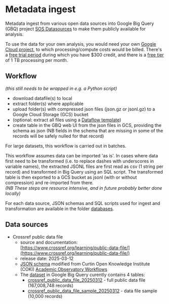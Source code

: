 # Metadata ingest 

Metadata ingest from various open data sources into Google Big Query (GBQ) project [SOS Datasources](https://console.cloud.google.com/bigquery?ws=!1m4!1m3!3m2!1ssos-datasources) to make them publicly available for analysis. 

To use the data for your own analysis, you would need your own [Google Cloud project](https://console.cloud.google.com/projectcreate), to which processing/compute costs would be billed. There's a [free trial period](https://cloud.google.com/free/docs/free-cloud-features) during which you have $300 credit, and there is a [free tier](https://cloud.google.com/bigquery/pricing) of 1 TB processing per month.

## Workflow

_(this still needs to be wrapped in e.g. a Python script)_ 

- download datafile(s) to local
- extract folder(s) where applicable
- upload folder(s) with compressed json files (json.gz or jsonl.gz) to a Google Cloud Storage (GCS) bucket
- (optional: extract all files using a [Dataflow template](https://cloud.google.com/dataflow/docs/guides/templates/provided/bulk-decompress-cloud-storage))
- create table in the GBQ web UI from the json files in GCS, providing the schema as json
  (NB fields in the schema that are missing in some of the records will be safely nulled for that record)

For large datasets, this workflow is carried out in batches.

This workflow assumes data can be imported 'as is'. In cases where data first need to be transformed (i.e. to replace dashes with underscores in variable names), the extracted JSONL files are first read as csv (1 string per record) and transformed in Big Query using an SQL script. The transformed table is then exported to a GCS bucket as jsonl (with or without compression) and re-imported from there.  
_(NB These steps are resource intensive, and in future probably better done locally)_    

For each data source, JSON schemas and SQL scripts used for ingest and transformation are available in the folder [databases](/databases).

## Data sources

- Crossref public data file
  - source and documentation: [https://www.crossref.org/learning/public-data-file/](https://www.crossref.org/learning/public-data-file/)
  - release date: 2025-03-12
  - [JSON schema](/databases/crossref/schemas/crossref_metadata_public_datafile_202503.json) modified from Curtin Open Knowledge Institute (COKI) [Academic Observatory Workflows](https://github.com/The-Academic-Observatory/academic-observatory-workflows/tree/main/academic-observatory-workflows/academic_observatory_workflows/crossref_metadata_telescope/schema)
  - The [dataset](https://console.cloud.google.com/bigquery?ws=!1m4!1m3!3m2!1ssos-datasources!2scrossref_metadata) in Google Big Query curently contains 4 tables:
    - [crossref_public_data_file_20250312](https://console.cloud.google.com/bigquery?ws=!1m5!1m4!4m3!1ssos-datasources!2scrossref_metadata!3scrossref_public_data_file_20250312) - full public data file (167,008,748 records)
    - [crossref_public_data_file_sample_20250312](https://console.cloud.google.com/bigquery?ws=!1m5!1m4!4m3!1ssos-datasources!2scrossref_metadata!3scrossref_public_data_file_sample_20250312) - data file sample (10,000 records) 
  
